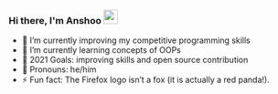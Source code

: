 ### Hi there, I'm Anshoo <img src="https://media.giphy.com/media/hvRJCLFzcasrR4ia7z/giphy.gif" width="25px">

<!--
**D3ADSH0T25/D3ADSH0T25** is a ✨ _special_ ✨ repository because its `README.md` (this file) appears on your GitHub profile.

Here are some ideas to get you started:
-->
- 🔭 I’m currently improving my competitive programming skills
- 🌱 I’m currently learning concepts of OOPs
- 🥅 2021 Goals: improving skills and open source contribution
-   :man: Pronouns: he/him
- ⚡ Fun fact: The Firefox logo isn’t a fox (it is actually a red panda!).

